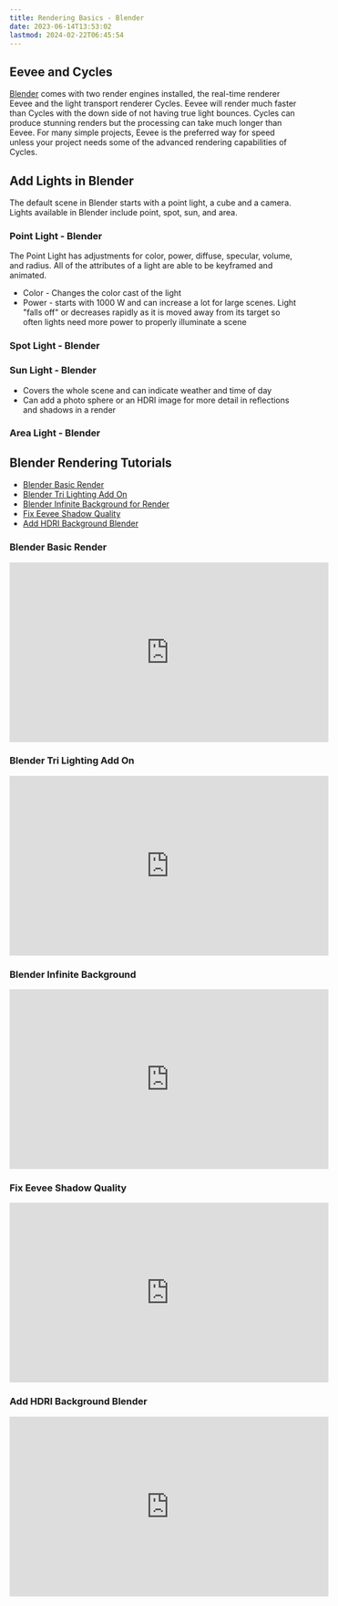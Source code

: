 ```yaml
---
title: Rendering Basics - Blender
date: 2023-06-14T13:53:02
lastmod: 2024-02-22T06:45:54
---
```


## Eevee and Cycles

[Blender](blender.md) comes with two render engines installed, the real-time renderer Eevee and the light transport renderer Cycles. Eevee will render much faster than Cycles with the down side of not having true light bounces. Cycles can produce stunning renders but the processing can take much longer than Eevee. For many simple projects, Eevee is the preferred way for speed unless your project needs some of the advanced rendering capabilities of Cycles.

## Add Lights in Blender

The default scene in Blender starts with a point light, a cube and a camera. Lights available in Blender include point, spot, sun, and area.

### Point Light - Blender

The Point Light has adjustments for color, power, diffuse, specular, volume, and radius. All of the attributes of a light are able to be keyframed and animated.

- Color - Changes the color cast of the light
- Power - starts with 1000 W and can increase a lot for large scenes. Light "falls off" or decreases rapidly as it is moved away from its target so often lights need more power to properly illuminate a scene

### Spot Light - Blender

### Sun Light - Blender

- Covers the whole scene and can indicate weather and time of day
- Can add a photo sphere or an HDRI image for more detail in reflections and shadows in a render

### Area Light - Blender

## Blender Rendering Tutorials

- [Blender Basic Render](https://youtu.be/Qw8jl8mKEsY)
- [Blender Tri Lighting Add On](https://youtu.be/SbMuowrbKe0)
- [Blender Infinite Background for Render](https://youtu.be/lsEYDk00WFs)
- [Fix Eevee Shadow Quality](https://youtu.be/K6Oom8gFch4)
- [Add HDRI Background Blender](https://youtu.be/k-moDmBUrrI)

<div class="video-grid">

<div class="video-card">

### Blender Basic Render

<div class="iframe-16-9-container">
<iframe class="youTubeIframe"  width="560" height="315" src="https://www.youtube.com/embed/Qw8jl8mKEsY?rel=0" title="YouTube video player" frameborder="0" allow="accelerometer; autoplay; clipboard-write; encrypted-media; gyroscope; picture-in-picture; web-share" allowfullscreen></iframe>
</div>
</div>

<div class="video-card">

### Blender Tri Lighting Add On

<div class="iframe-16-9-container">
<iframe class="youTubeIframe"  width="560" height="315" src="https://www.youtube.com/embed/SbMuowrbKe0?rel=0" title="YouTube video player" frameborder="0" allow="accelerometer; autoplay; clipboard-write; encrypted-media; gyroscope; picture-in-picture; web-share" allowfullscreen></iframe>
</div>
</div>

<div class="video-card">

### Blender Infinite Background

<div class="iframe-16-9-container">
<iframe class="youTubeIframe"  width="560" height="315" src="https://www.youtube.com/embed/lsEYDk00WFs?rel=0" title="YouTube video player" frameborder="0" allow="accelerometer; autoplay; clipboard-write; encrypted-media; gyroscope; picture-in-picture; web-share" allowfullscreen></iframe>
</div>
</div>

<div class="video-card">

### Fix Eevee Shadow Quality

<div class="iframe-16-9-container">
<iframe class="youTubeIframe" width="560" height="315" src="https://www.youtube.com/embed/K6Oom8gFch4?rel=0" title="YouTube video player" frameborder="0" allow="accelerometer; autoplay; clipboard-write; encrypted-media; gyroscope; picture-in-picture; web-share" allowfullscreen></iframe>
</div>
</div>

<div class="video-card">

### Add HDRI Background Blender

<div class="iframe-16-9-container">
<iframe class="youTubeIframe" width="560" height="315" src="https://www.youtube.com/embed/k-moDmBUrrI?rel=0" title="YouTube video player" frameborder="0" allow="accelerometer; autoplay; clipboard-write; encrypted-media; gyroscope; picture-in-picture; web-share" allowfullscreen></iframe>
</div>
</div>

</div>
